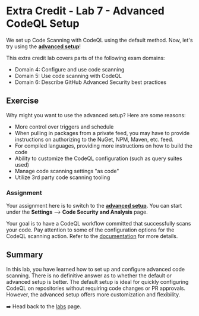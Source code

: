 # Extra Credit - Lab 7 - Advanced CodeQL Setup

We set up Code Scanning with CodeQL using the default method. Now, let's try using the **[advanced setup](https://docs.github.com/en/code-security/code-scanning/creating-an-advanced-setup-for-code-scanning/configuring-advanced-setup-for-code-scanning)**!

This extra credit lab covers parts of the following exam domains:

- Domain 4: Configure and use code scanning
- Domain 5: Use code scanning with CodeQL
- Domain 6: Describe GitHub Advanced Security best practices

## Exercise

Why might you want to use the advanced setup? Here are some reasons:

- More control over triggers and schedule
- When pulling in packages from a private feed, you may have to provide instructions on authorizing to the NuGet, NPM, Maven, etc. feed.
- For compiled languages, providing more instructions on how to build the code
- Ability to customize the CodeQL configuration (such as query suites used)
- Manage code scanning settings "as code"
- Utilize 3rd party code scanning tooling

### Assignment

Your assignment here is to switch to the **[advanced setup](https://docs.github.com/en/code-security/code-scanning/creating-an-advanced-setup-for-code-scanning/configuring-advanced-setup-for-code-scanning)**. You can start under the **Settings** --> **Code Security and Analysis** page.

Your goal is to have a CodeQL workflow committed that successfully scans your code. Pay attention to some of the configuration options for the CodeQL scanning action. Refer to the [documentation](https://docs.github.com/en/code-security/code-scanning/creating-an-advanced-setup-for-code-scanning/configuring-advanced-setup-for-code-scanning) for more details.

## Summary

In this lab, you have learned how to set up and configure advanced code scanning. There is no definitive answer as to whether the default or advanced setup is better. The default setup is ideal for quickly configuring CodeQL on repositories without requiring code changes or PR approvals. However, the advanced setup offers more customization and flexibility.

➡️ Head back to the [labs](README.md) page.
